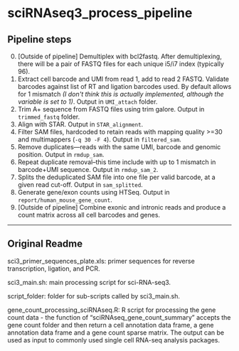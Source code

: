 # sciRNAseq3_process_pipeline

## Pipeline steps

0. [Outside of pipeline] Demultiplex with bcl2fastq. After demultiplexing, there will be a pair of FASTQ files for each unique i5/i7 index (typically 96).
1. Extract cell barcode and UMI from read 1, add to read 2 FASTQ. Validate barcodes against list of RT and ligation barcodes used. By default allows for 1 mismatch _(I don't think this is actually implemented, although the variable is set to 1)_. Output in `UMI_attach` folder. 
2. Trim A+ sequence from FASTQ files using trim galore. Output in `trimmed_fastq` folder.
3. Align with STAR. Output in `STAR_alignment`.
4. Filter SAM files, hardcoded to retain reads with mapping quality >=30 and multimappers (`-q 30 -F 4`). Output in `filtered_sam`.
5. Remove duplicates—reads with the same UMI, barcode and genomic position. Output in `rmdup_sam`.
6. Repeat duplicate removal–this time include with up to 1 mismatch in barcode+UMI sequence. Output in `rmdup_sam_2`.
7. Splits the deduplicated SAM file into one file per valid barcode, at a given read cut-off. Output in `sam_splitted`.
8. Generate gene/exon counts using HTSeq. Output in `report/human_mouse_gene_count`.
9. [Outside of pipeline] Combine exonic and intronic reads and produce a count matrix across all cell barcodes and genes.

---
## Original Readme
sci3_primer_sequences_plate.xls: primer sequences for reverse transcription, ligation, and PCR.

sci3_main.sh: main processing script for sci-RNA-seq3.

script_folder: folder for sub-scripts called by sci3_main.sh.

gene_count_processing_sciRNAseq.R: R script for processing the gene count data - the function of “sciRNAseq_gene_count_summary” accepts the gene count folder and then return a cell annotation data frame, a gene annotation data frame and a gene count sparse matrix. The output can be used as input to commonly used single cell RNA-seq analysis packages. 
